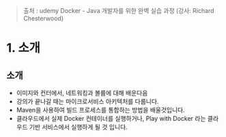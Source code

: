> 출처 : udemy Docker - Java 개발자를 위한 완벽 실습 과정 (강사: Richard Chesterwood)

# 1. 소개
## 소개
- 이미지와 컨터에서, 네트워킹과 볼륨에 대해 배운다음
- 강의가 끝나갈 때는 마이크로서비스 아키텍처를 다룹니다.
- Maven을 사용하여 빌드 프로세스를 통합하는 방법을 배울것입니다.
- 클라우드에서 실제 Docker 컨테이너를 실행하거나, Play with Docker 라는 클라우드 기반 서비스에서 실행하게 될 것 입니다.
